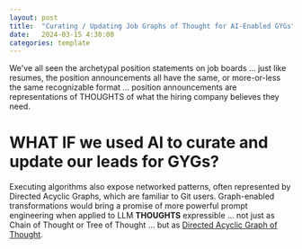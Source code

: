 ```yaml
---
layout: post
title:  "Curating / Updating Job Graphs of Thought for AI-Enabled GYGs"
date:   2024-03-15 4:30:00
categories: template
---
```


We've all seen the archetypal position statements on job boards ... just like resumes, the position announcements all have the same, or more-or-less the same recognizable format ... position announcements are representations of THOUGHTS of what the hiring company believes they need. 

# WHAT IF we used AI to curate and update our leads for GYGs?
 
 
Executing algorithms also expose networked patterns, often represented by Directed Acyclic Graphs, which are familiar to Git users. Graph-enabled transformations would bring a promise of more powerful prompt engineering when applied to LLM **THOUGHTS** expressible ... not just as Chain of Thought or Tree of Thought ... but as [Directed Acyclic Graph of Thought](https://arxiv.org/pdf/2308.09687.pdf).